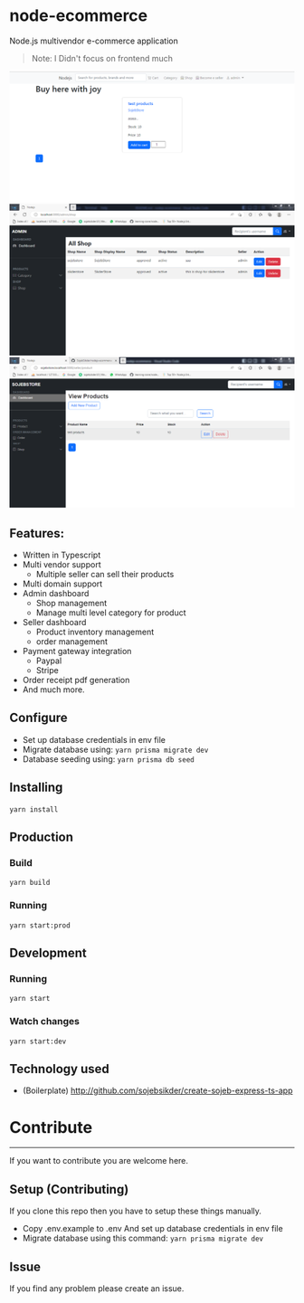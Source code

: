 # node-ecommerce

Node.js multivendor e-commerce application

> Note: I Didn't focus on frontend much

![alt](./ss/home.PNG)
![alt](./ss/admin.PNG)
![alt](./ss/seller-product.PNG)

## Features:

- Written in Typescript
- Multi vendor support
  - Multiple seller can sell their products
- Multi domain support
- Admin dashboard
  - Shop management
  - Manage multi level category for product
- Seller dashboard
  - Product inventory management
  - order management
- Payment gateway integration
  - Paypal
  - Stripe
- Order receipt pdf generation
- And much more.

## Configure

- Set up database credentials in env file
- Migrate database using:
  `yarn prisma migrate dev`
- Database seeding using: `yarn prisma db seed`

## Installing

```
yarn install
```

## Production

### Build

```
yarn build
```

### Running

```
yarn start:prod
```

## Development

### Running

```
yarn start
```

### Watch changes

```
yarn start:dev
```

## Technology used

- (Boilerplate) http://github.com/sojebsikder/create-sojeb-express-ts-app

# Contribute

---

If you want to contribute you are welcome here.

## Setup (Contributing)

If you clone this repo then you have to setup these things manually.

- Copy .env.example to .env And set up database credentials in env file
- Migrate database using this command:
  `yarn prisma migrate dev`

## Issue

If you find any problem please create an issue.
